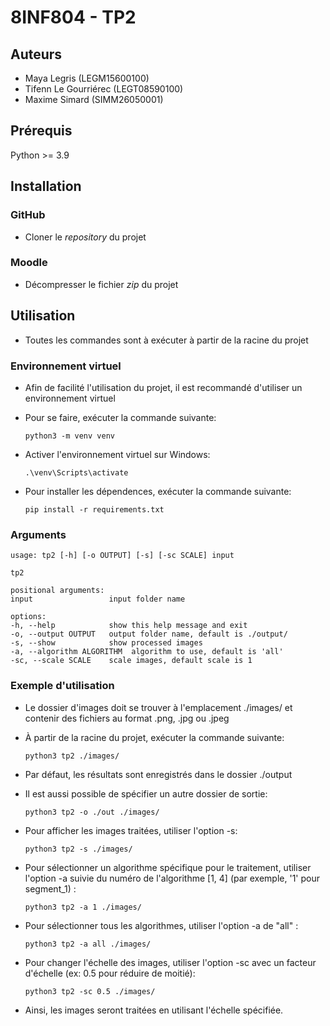 # 8INF804 - TP2
## Auteurs
- Maya Legris (LEGM15600100)
- Tifenn Le Gourriérec (LEGT08590100)
- Maxime Simard (SIMM26050001)

## Prérequis
Python >= 3.9

## Installation

### GitHub

- Cloner le *repository* du projet

### Moodle

- Décompresser le fichier *zip* du projet

## Utilisation

- Toutes les commandes sont à exécuter à partir de la racine du projet

### Environnement virtuel

- Afin de facilité l'utilisation du projet, il est recommandé d'utiliser un environnement virtuel
- Pour se faire, exécuter la commande suivante:

    `python3 -m venv venv`

- Activer l'environnement virtuel sur Windows:

    `.\venv\Scripts\activate`

- Pour installer les dépendences, exécuter la commande suivante:

    `pip install -r requirements.txt`

### Arguments

    usage: tp2 [-h] [-o OUTPUT] [-s] [-sc SCALE] input

    tp2

    positional arguments:
    input                 input folder name

    options:
    -h, --help            show this help message and exit
    -o, --output OUTPUT   output folder name, default is ./output/
    -s, --show            show processed images
    -a, --algorithm ALGORITHM  algorithm to use, default is 'all'
    -sc, --scale SCALE    scale images, default scale is 1

### Exemple d'utilisation

- Le dossier d'images doit se trouver à l'emplacement ./images/ et contenir des fichiers au format .png, .jpg ou .jpeg

- À partir de la racine du projet, exécuter la commande suivante:

    `python3 tp2 ./images/`

- Par défaut, les résultats sont enregistrés dans le dossier ./output

- Il est aussi possible de spécifier un autre dossier de sortie:

    `python3 tp2 -o ./out ./images/`

- Pour afficher les images traitées, utiliser l'option -s:

    `python3 tp2 -s ./images/`

- Pour sélectionner un algorithme spécifique pour le traitement, utiliser l'option -a suivie du numéro de l'algorithme [1, 4] (par exemple, '1' pour segment_1) :

    `python3 tp2 -a 1 ./images/`

- Pour sélectionner tous les algorithmes, utiliser l'option -a de "all" :

    `python3 tp2 -a all ./images/`

- Pour changer l'échelle des images, utiliser l'option -sc avec un facteur d'échelle (ex: 0.5 pour réduire de moitié):

    `python3 tp2 -sc 0.5 ./images/`

- Ainsi, les images seront traitées en utilisant l'échelle spécifiée.